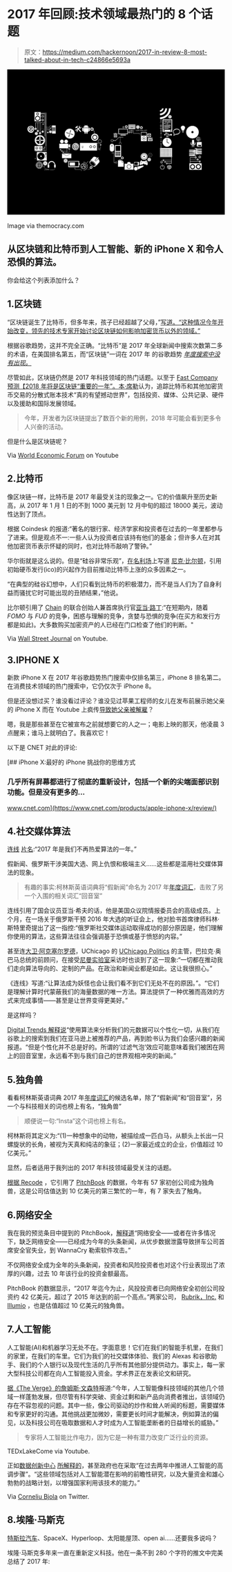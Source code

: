 # 2017 年回顾:技术领域最热门的 8 个话题

> 原文：<https://medium.com/hackernoon/2017-in-review-8-most-talked-about-in-tech-c24866e5693a>

![](img/f98bd9764b454b69893734c0a02d95aa.png)

Image via themocracy.com

## 从区块链和比特币到人工智能、新的 iPhone X 和令人恐惧的算法。

你会给这个列表添加什么？

## 1.区块链

“区块链诞生了比特币，但多年来，孩子已经超越了父母，”[写道。“这种情况今年开始改变，领先的技术专家开始讨论区块链如何影响加密货币以外的领域。”](https://www.forbes.com/sites/forbesmarketplace/2017/12/20/how-blockchain-emerged-as-the-most-talked-about-tech-topic-of-2017/#6663bca5b427)

根据谷歌趋势，这并不完全正确。“比特币”是 2017 年全球新闻中搜索次数第二多的术语，在美国排名第五，而“区块链”一词在 2017 年 的谷歌趋势 [*年度搜索中没有出现。*](https://trends.google.com/trends/yis/2017/GLOBAL/)

尽管如此，区块链仍然是 2017 年科技领域的热门话题。以至于 [Fast Company](https://medium.com/u/ada2289350de?source=post_page-----c24866e5693a--------------------------------) [预测【2018 年将是区块链“重要的一年”。](https://www.fastcompany.com/40502720/2018-is-going-to-be-a-massive-year-for-the-blockchain-the-tech-behind-bitcoins)[本·席勒](https://medium.com/u/60206b11bb13?source=post_page-----c24866e5693a--------------------------------)认为，追踪比特币和其他加密货币交易的分散式账本技术“真的有望撼动世界”，包括投资、媒体、公共记录、硬件以及援助和国际发展领域。

> 今年，开发者为区块链提出了数百个新的用例，2018 年可能会看到更多令人兴奋的活动。

但是什么是区块链呢？

Via [World Economic Forum](https://medium.com/u/7d44f110eb09?source=post_page-----c24866e5693a--------------------------------) on Youtube

## 2.比特币

像区块链一样，比特币是 2017 年最受关注的现象之一。它的价值飙升至历史新高，从 2017 年 1 月 1 日的不到 1000 美元到 12 月中旬的超过 18000 美元，波动性达到了顶点。

根据 Coindesk 的报道:“著名的银行家、经济学家和投资者在过去的一年里都参与了进来。但是观点不一:一些人认为投资者应该持有他们的基金；但许多人在对其他加密货币表示怀疑的同时，也对比特币敲响了警钟。”

华尔街就是这么说的。但是“硅谷非常乐观”，[在](https://www.vanityfair.com/news/2017/10/should-i-buy-bitcoin-cryptocurrency-silicon-valley)[名利场](https://medium.com/u/a5abf96420b7?source=post_page-----c24866e5693a--------------------------------)上写道 [尼克·比尔顿](https://medium.com/u/e0879e103a81?source=post_page-----c24866e5693a--------------------------------)，引用初始硬币发行(ico)的兴起作为目前推动比特币上涨的众多因素之一。

“在典型的硅谷幻想中，人们只看到比特币的积极潜力，而不是当人们为了自身利益而骚扰它时可能出现的丑陋结果，”他说。

比尔顿引用了 [Chain](https://medium.com/u/7b84c87e9045?source=post_page-----c24866e5693a--------------------------------) 的联合创始人兼首席执行官[亚当·路丁](https://medium.com/u/34456653833b?source=post_page-----c24866e5693a--------------------------------):“在短期内，随着 *FOMO* 与 *FUD* 的竞争，困惑与理解的竞争，贪婪与恐惧的竞争(在买方和发行方都是如此)。大多数购买加密资产的人已经在门口检查了他们的判断。"

Via [Wall Street Journal](https://medium.com/u/18ebb660d0b9?source=post_page-----c24866e5693a--------------------------------) on Youtube.

## 3.IPHONE X

新款 iPhone X 在 2017 年谷歌趋势热门搜索中仅排名第三，iPhone 8 排名第二。在消费技术领域的热门搜索中，它仍仅次于 iPhone 8。

但是还没想过买？谁没看过评论？谁没见过苹果工程师的女儿在发布前展示她父亲的 iPhone X 而在 Youtube 上疯传[导致她父亲被解雇](https://www.engadget.com/2017/10/28/apple-fires-employee-over-iphone-x-video/)？

嗯，我是那些甚至在它被宣布之前就想要它的人之一；电影上映的那天，他凌晨 3 点醒来；谁马上就明白了。我喜欢它！

以下是 CNET 对此的评论:

[](https://www.cnet.com/products/apple-iphone-x/review/) [## iPhone X:最好的 iPhone 挑战你的思维方式

### 几乎所有屏幕都进行了彻底的重新设计，包括一个新的尖端面部识别功能。但是没有更多的…

www.cnet.com](https://www.cnet.com/products/apple-iphone-x/review/) 

## 4.社交媒体算法

[连线](https://medium.com/u/ecdcb63e1a76?source=post_page-----c24866e5693a--------------------------------) [片名](https://www.wired.com/story/2017-was-the-year-we-fell-out-of-love-with-algorithms/):“2017 年是我们不再热爱算法的一年。”

假新闻、俄罗斯干涉美国大选、网上仇恨和极端主义……这些都是滥用社交媒体算法的现象。

> 有趣的事实:柯林斯英语词典将“假新闻”命名为 2017 年[年度词汇](https://www.collinsdictionary.com/woty)，击败了另一个入围的相关词汇“回音室”

连线引用了国会议员亚当·希夫的话，他是美国众议院情报委员会的高级成员。上个月，在一场关于俄罗斯干预 2016 年大选的听证会上，他对脸书首席律师科林·斯特里奇提出了这一指控:“俄罗斯社交媒体运动取得成功的部分原因是，他们理解你使用的算法，这些算法往往会强调基于恐惧或基于愤怒的内容。”

甚至连[大卫·阿克塞尔罗德](https://medium.com/u/210671e7eaa1?source=post_page-----c24866e5693a--------------------------------)，UChicago 的 [UChicago Politics](https://medium.com/u/20ca3ecfe0ce?source=post_page-----c24866e5693a--------------------------------) 的主管，巴拉克·奥巴马总统的前顾问，在接受[尼曼实验室](https://medium.com/u/b7f447e4cc71?source=post_page-----c24866e5693a--------------------------------)采访时也谈到了这一现象:“一切都在推动我们走向算法导向的、定制的产品。在政治和新闻业都是如此。这让我很担心。”

《连线》写道:“让算法成为妖怪也会让我们看不到它们无处不在的原因。”。“它们是理解计算时代蒙蔽我们的海量数据的唯一方法。算法提供了一种优雅而高效的方式来完成事情——甚至是让世界变得更美好。”

是这样吗？

[Digital Trends 解释说](https://www.digitaltrends.com/cool-tech/filter-bubble-algorithm-pop/)“使用算法来分析我们的元数据可以个性化一切，从我们在谷歌上的搜索到我们在亚马逊上被推荐的产品，再到脸书认为我们会感兴趣的新闻报道。“但是个性化并不总是好的。所谓的‘过滤气泡’效应可能意味着我们被困在网上的回音室里，永远看不到与我们自己的世界观相冲突的新闻。”

## 5.独角兽

看看柯林斯英语词典 2017 年[年度词汇](https://www.collinsdictionary.com/woty)的候选名单，除了“假新闻”和“回音室”，另一个与科技相关的词也榜上有名，“独角兽”

> 顺便说一句:“Insta”这个词也榜上有名。

柯林斯将其定义为:“(1)一种想象中的动物，被描绘成一匹白马，从额头上长出一只螺旋状的长角，被视为天真和纯洁的象征；(2)一家最近成立的企业，价值超过 10 亿美元。”

显然，后者适用于我列出的 2017 年科技领域最受关注的话题。

[根据 Recode](https://www.recode.net/2017/12/20/16761708/2017-startups-funding-billion-valuation-company) ，它引用了 [PitchBook](https://medium.com/u/70a6a51b3be0?source=post_page-----c24866e5693a--------------------------------) 的数据，今年有 57 家初创公司成为独角兽，这是公司估值达到 10 亿美元的第三繁忙的一年，有 7 家失去了触角。

## 6.网络安全

我在我的预览条目中提到的 PitchBook，[解释道](https://pitchbook.com/news/articles/2017-year-in-review-the-top-vc-fundings-investors-in-cybersecurity)“网络安全——或者在许多情况下，缺乏网络安全——已经成为今年的头条新闻，从优步数据泄露导致拼车公司首席安全官失业，到 WannaCry 勒索软件攻击。”

不仅网络安全成为全年的头条新闻，投资者和风险投资者也对这个行业表现出了浓厚的兴趣，过去 10 年该行业的投资金额最高。

PitchBook 的数据显示，“2017 年迄今为止，风投投资者已向网络安全初创公司投资约 42 亿美元，超过了 2015 年达到的前一个高点。”两家公司， [Rubrik，Inc.](https://medium.com/u/8626fbe5c079?source=post_page-----c24866e5693a--------------------------------) 和 [Illumio](https://medium.com/u/38aa4df03855?source=post_page-----c24866e5693a--------------------------------) ，也是估值超过 10 亿美元的独角兽。

## 7.人工智能

人工智能(AI)和机器学习无处不在。字面意思！它们在我们的智能手机里，在我们的家里，在我们的车里。它们为我们的社交媒体体验、我们的 Alexas 和谷歌助手、我们的个人银行以及现代生活的几乎所有其他部分提供动力。事实上，每一家大型科技公司都在向人工智能投入资金。学术界正在发表论文和研究。

[据《The Verge》的詹姆斯·文森特](https://www.theverge.com/2017/12/30/16832164/2017-tech-recap-ai-robots-machine-learning)报道:“今年，人工智能像科技领域的其他几个领域一样蓬勃发展，但尽管有科学突破、资金过剩和新产品向消费者推出，该领域仍存在不容忽视的问题。其中一些，像公司驱动的炒作和耸人听闻的标题，需要媒体和专家更好的沟通。其他挑战更加微妙，需要更长时间才能解决，例如算法的偏见，以及科技公司在吸取数据和人才时成为人工智能垄断者的日益增长的威胁。”

> 专家将人工智能比作电力，因为它是一种有潜力改变广泛行业的资源。

TEDxLakeCome via Youtube.

正如[数据创新中心](https://medium.com/u/a2349e511a4?source=post_page-----c24866e5693a--------------------------------) [所解释的](https://www.datainnovation.org/2017/08/how-governments-are-preparing-for-artificial-intelligence/?utm_content=bufferd3c00&utm_medium=social&utm_source=twitter.com&utm_campaign=buffer)，甚至政府也在采取“在过去两年中推进人工智能的高调步骤”。“这些领域包括对人工智能潜在影响的前瞻性研究，以及大量资金和雄心勃勃的战略计划，以增强国家利用该技术的能力。”

Via [Corneliu Bjola](https://medium.com/u/815d184a7aee?source=post_page-----c24866e5693a--------------------------------) on Twitter.

## 8.埃隆·马斯克

[特斯拉汽车](https://medium.com/u/24413768aadb?source=post_page-----c24866e5693a--------------------------------)、SpaceX、Hyperloop、太阳能屋顶、open ai……还要我多说吗？

埃隆·马斯克多年来一直在重新定义科技。他在一条不到 280 个字符的推文中完美总结了 2017 年: